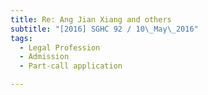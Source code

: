 ```yaml
---
title: Re: Ang Jian Xiang and others 
subtitle: "[2016] SGHC 92 / 10\_May\_2016"
tags:
  - Legal Profession
  - Admission
  - Part-call application

---
```


